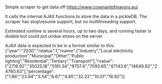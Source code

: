 Simple scraper to get data off https://www.covenantofmayors.eu/

It calls the internal AJAX functions to store the data in a pickleDB.
The scraper has stop\resume support, but no multithreading support.

Estimated runtime is several hours, up to two days, and running faster is doable but could put undue stress on the server

AJAX data is expected to be in  a format similar to this:
{"year":"2030","rstatus":1,"rname":["Industry","Local electricity production","Municipal","Other","Public lighting","Residential","Tertiary","Transport"],"rvalue":["2716.92","35025.18","5181.34","9757.4","7093.65","47143.8","14649.92","24760.63"],"percentage":["1.86","23.94","3.54","6.67","4.85","32.22","10.01","16.92"]}